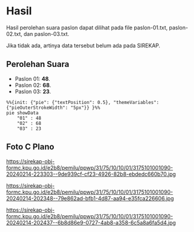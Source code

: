 # Hasil

Hasil perolehan suara paslon dapat dilihat pada file paslon-01.txt, paslon-02.txt, dan paslon-03.txt.

Jika tidak ada, artinya data tersebut belum ada pada SIREKAP.

## Perolehan Suara

 * Paslon 01: **48**.
 * Paslon 02: **68**.
 * Paslon 03: **23**.

```mermaid
%%{init: {"pie": {"textPosition": 0.5}, "themeVariables": {"pieOuterStrokeWidth": "5px"}} }%%
pie showData
    "01" : 48
    "02" : 68
    "03" : 23
```
## Foto C Plano

https://sirekap-obj-formc.kpu.go.id/e2b8/pemilu/ppwp/31/75/10/10/01/3175101001090-20240214-223303--9de939cf-cf23-4926-82b8-ebdedc660b70.jpg

https://sirekap-obj-formc.kpu.go.id/e2b8/pemilu/ppwp/31/75/10/10/01/3175101001090-20240214-202348--79e862ad-bfb1-4d87-aa94-e35fca226606.jpg

https://sirekap-obj-formc.kpu.go.id/e2b8/pemilu/ppwp/31/75/10/10/01/3175101001090-20240214-202437--6b8d86e9-0727-4ab8-a358-6c5a8a6fa5d4.jpg

